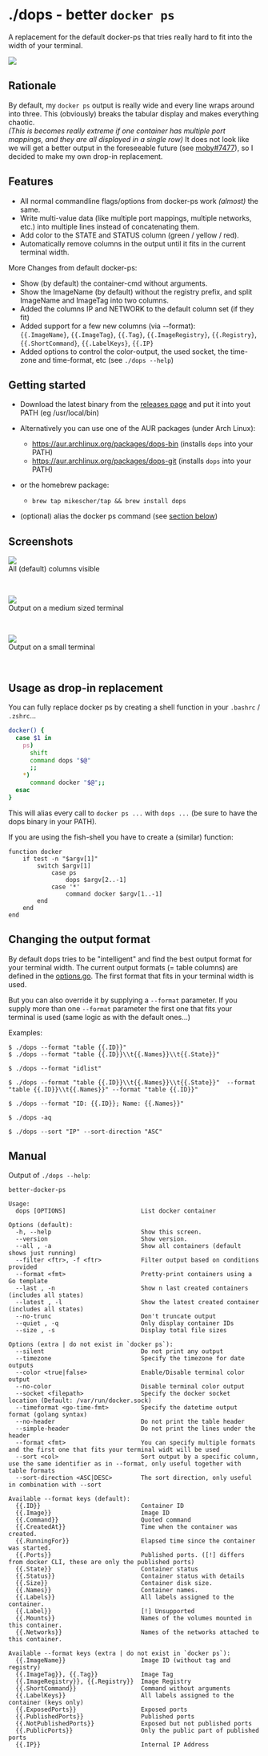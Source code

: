 # ./dops - better `docker ps` 
A replacement for the default docker-ps that tries really hard to fit into the width of your terminal.

![](readme.d/main.png)

## Rationale

By default, my `docker ps` output is really wide and every line wraps around into three.
This (obviously) breaks the tabular display and makes everything chaotic.  
*(This is becomes really extreme if one container has multiple port mappings, and they are all displayed in a single row)*
It does not look like we will get a better output in the foreseeable future (see [moby#7477](https://github.com/moby/moby/issues/7477)), so I decided to make my own drop-in replacement.  

## Features

 - All normal commandline flags/options from docker-ps work *(almost)* the same.
 - Write multi-value data (like multiple port mappings, multiple networks, etc.) into multiple lines instead of concatenating them.
 - Add color to the STATE and STATUS column (green / yellow / red).
 - Automatically remove columns in the output until it fits in the current terminal width.


More Changes from default docker-ps:
 - Show (by default) the container-cmd without arguments.
 - Show the ImageName (by default) without the registry prefix, and split ImageName and ImageTag into two columns.
 - Added the columns IP and NETWORK to the default column set (if they fit)
 - Added support for a few new columns (via --format):  
   `{{.ImageName}`, `{{.ImageTag}`, `{{.Tag}`, `{{.ImageRegistry}`, `{{.Registry}`, `{{.ShortCommand}`, `{{.LabelKeys}`, `{{.IP}`                         
 - Added options to control the color-output, the used socket, the time-zone and time-format, etc (see `./dops --help`) 

## Getting started

 - Download the latest binary from the [releases page](https://github.com/Mikescher/better-docker-ps/releases) and put it into yout PATH (eg /usr/local/bin)

 - Alternatively you can use one of the AUR packages (under Arch Linux):
    * https://aur.archlinux.org/packages/dops-bin (installs `dops` into your PATH)
    * https://aur.archlinux.org/packages/dops-git (installs `dops` into your PATH)
 - or the homebrew package: 
    * `brew tap mikescher/tap && brew install dops`
    
 - (optional) alias the docker ps command (see [section below](#usage-as-drop-in-replacement))

## Screenshots

![](readme.d/fullsize.png)  
All (default) columns visible

&nbsp;

![](readme.d/default.png)  
Output on a medium sized terminal

&nbsp;

![](readme.d/small.png)  
Output on a small terminal

&nbsp;

## Usage as drop-in replacement

You can fully replace docker ps by creating a shell function in your `.bashrc` / `.zshrc`...

~~~sh
docker() {
  case $1 in
    ps)
      shift
      command dops "$@"
      ;;
    *)
      command docker "$@";;
  esac
}
~~~

This will alias every call to `docker ps ...` with `dops ...` (be sure to have the dops binary in your PATH).

If you are using the fish-shell you have to create a (similar) function:

~~~fish
function docker
    if test -n "$argv[1]"
        switch $argv[1]
            case ps
                dops $argv[2..-1]
            case '*'
                command docker $argv[1..-1]
        end
    end
end
~~~

## Changing the output format

By default dops tries to be "intelligent" and find the best output format for your terminal width.
The current output formats (= table columns) are defined in the [options.go](https://github.com/Mikescher/better-docker-ps/blob/master/cli/options.go).
The first format that fits in your terminal width is used.

But you can also override it by supplying a `--format` parameter. If you supply more than one `--format` parameter the first one that fits your terminal is used (same logic as with the default ones...)

Examples:
~~~~
$ ./dops --format "table {{.ID}}"
$ ./dops --format "table {{.ID}}\\t{{.Names}}\\t{{.State}}"

$ ./dops --format "idlist"

$ ./dops --format "table {{.ID}}\\t{{.Names}}\\t{{.State}}"  --format "table {{.ID}}\\t{{.Names}}" --format "table {{.ID}}"

$ ./dops --format "ID: {{.ID}}; Name: {{.Names}}"

$ ./dops -aq

$ ./dops --sort "IP" --sort-direction "ASC"

~~~~


## Manual

Output of `./dops --help`:

~~~~~~
better-docker-ps

Usage:
  dops [OPTIONS]                     List docker container

Options (default):
  -h, --help                         Show this screen.
  --version                          Show version.
  --all , -a                         Show all containers (default shows just running)
  --filter <ftr>, -f <ftr>           Filter output based on conditions provided
  --format <fmt>                     Pretty-print containers using a Go template
  --last , -n                        Show n last created containers (includes all states)
  --latest , -l                      Show the latest created container (includes all states)
  --no-trunc                         Don't truncate output
  --quiet , -q                       Only display container IDs
  --size , -s                        Display total file sizes

Options (extra | do not exist in `docker ps`):
  --silent                           Do not print any output
  --timezone                         Specify the timezone for date outputs
  --color <true|false>               Enable/Disable terminal color output
  --no-color                         Disable terminal color output
  --socket <filepath>                Specify the docker socket location (Default: /var/run/docker.sock)
  --timeformat <go-time-fmt>         Specify the datetime output format (golang syntax)
  --no-header                        Do not print the table header
  --simple-header                    Do not print the lines under the header
  --format <fmt>                     You can specify multiple formats and the first one that fits your terminal widt will be used
  --sort <col>                       Sort output by a specific column, use the same identifier as in --format, only useful together with table formats 
  --sort-direction <ASC|DESC>        The sort direction, only useful in combination with --sort

Available --format keys (default):
  {{.ID}}                            Container ID
  {{.Image}}                         Image ID
  {{.Command}}                       Quoted command
  {{.CreatedAt}}                     Time when the container was created.
  {{.RunningFor}}                    Elapsed time since the container was started.
  {{.Ports}}                         Published ports. ([!] differs from docker CLI, these are only the published ports)
  {{.State}}                         Container status
  {{.Status}}                        Container status with details
  {{.Size}}                          Container disk size.
  {{.Names}}                         Container names.
  {{.Labels}}                        All labels assigned to the container.
  {{.Label}}                         [!] Unsupported
  {{.Mounts}}                        Names of the volumes mounted in this container.
  {{.Networks}}                      Names of the networks attached to this container.

Available --format keys (extra | do not exist in `docker ps`):
  {{.ImageName}}                     Image ID (without tag and registry)
  {{.ImageTag}}, {{.Tag}}            Image Tag
  {{.ImageRegistry}}, {{.Registry}}  Image Registry
  {{.ShortCommand}}                  Command without arguments
  {{.LabelKeys}}                     All labels assigned to the container (keys only)
  {{.ExposedPorts}}                  Exposed ports
  {{.PublishedPorts}}                Published ports
  {{.NotPublishedPorts}}             Exposed but not published ports
  {{.PublicPorts}}                   Only the public part of published ports
  {{.IP}}                            Internal IP Address
~~~~~~
